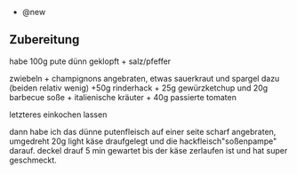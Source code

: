 - @new

## Zubereitung
habe 100g pute dünn geklopft + salz/pfeffer

zwiebeln + champignons angebraten, etwas sauerkraut und spargel dazu (beiden relativ wenig) +50g rinderhack + 25g gewürzketchup und 20g barbecue soße + italienische kräuter + 40g passierte tomaten

letzteres einkochen lassen

dann habe ich das dünne putenfleisch auf einer seite scharf angebraten, umgedreht 20g light käse draufgelegt und die hackfleisch"soßenpampe" darauf. deckel drauf 5 min gewartet bis der käse zerlaufen ist und hat super geschmeckt.
